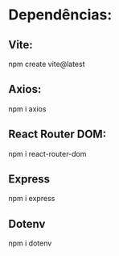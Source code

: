 # Dependências:

## Vite:

npm create vite@latest

## Axios:

npm i axios

## React Router DOM:

npm i react-router-dom

## Express

npm i express

## Dotenv

npm i dotenv